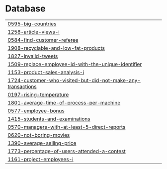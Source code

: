 # Database
|  |
| ------- |
| [0595-big-countries](https://github.com/MohabEffat/LeetCode-Solutions/tree/master/0595-big-countries) |
| [1258-article-views-i](https://github.com/MohabEffat/LeetCode-Solutions/tree/master/1258-article-views-i) |
| [0584-find-customer-referee](https://github.com/MohabEffat/LeetCode-Solutions/tree/master/0584-find-customer-referee) |
| [1908-recyclable-and-low-fat-products](https://github.com/MohabEffat/LeetCode-Solutions/tree/master/1908-recyclable-and-low-fat-products) |
| [1827-invalid-tweets](https://github.com/MohabEffat/LeetCode-Solutions/tree/master/1827-invalid-tweets) |
| [1509-replace-employee-id-with-the-unique-identifier](https://github.com/MohabEffat/LeetCode-Solutions/tree/master/1509-replace-employee-id-with-the-unique-identifier) |
| [1153-product-sales-analysis-i](https://github.com/MohabEffat/LeetCode-Solutions/tree/master/1153-product-sales-analysis-i) |
| [1724-customer-who-visited-but-did-not-make-any-transactions](https://github.com/MohabEffat/LeetCode-Solutions/tree/master/1724-customer-who-visited-but-did-not-make-any-transactions) |
| [0197-rising-temperature](https://github.com/MohabEffat/LeetCode-Solutions/tree/master/0197-rising-temperature) |
| [1801-average-time-of-process-per-machine](https://github.com/MohabEffat/LeetCode-Solutions/tree/master/1801-average-time-of-process-per-machine) |
| [0577-employee-bonus](https://github.com/MohabEffat/LeetCode-Solutions/tree/master/0577-employee-bonus) |
| [1415-students-and-examinations](https://github.com/MohabEffat/LeetCode-Solutions/tree/master/1415-students-and-examinations) |
| [0570-managers-with-at-least-5-direct-reports](https://github.com/MohabEffat/LeetCode-Solutions/tree/master/0570-managers-with-at-least-5-direct-reports) |
| [0620-not-boring-movies](https://github.com/MohabEffat/LeetCode-Solutions/tree/master/0620-not-boring-movies) |
| [1390-average-selling-price](https://github.com/MohabEffat/LeetCode-Solutions/tree/master/1390-average-selling-price) |
| [1773-percentage-of-users-attended-a-contest](https://github.com/MohabEffat/LeetCode-Solutions/tree/master/1773-percentage-of-users-attended-a-contest) |
| [1161-project-employees-i](https://github.com/MohabEffat/LeetCode-Solutions/tree/master/1161-project-employees-i) |

